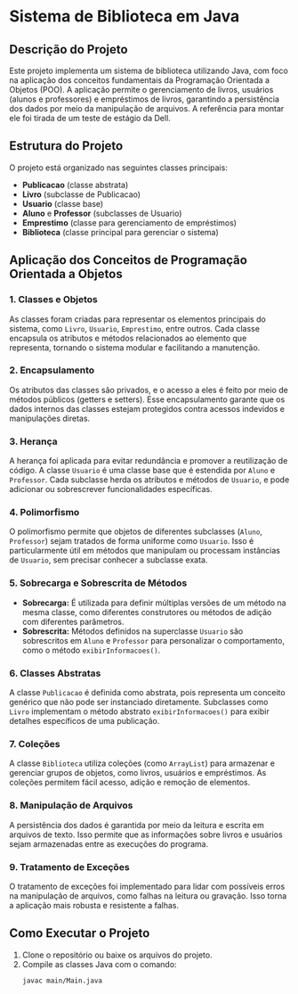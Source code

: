 # Sistema de Biblioteca em Java

## Descrição do Projeto

Este projeto implementa um sistema de biblioteca utilizando Java, com foco na aplicação dos conceitos fundamentais da Programação Orientada a Objetos (POO). A aplicação permite o gerenciamento de livros, usuários (alunos e professores) e empréstimos de livros, garantindo a persistência dos dados por meio da manipulação de arquivos.
A referência para montar ele foi tirada de um teste de estágio da Dell.

## Estrutura do Projeto

O projeto está organizado nas seguintes classes principais:

- **Publicacao** (classe abstrata)
- **Livro** (subclasse de Publicacao)
- **Usuario** (classe base)
- **Aluno** e **Professor** (subclasses de Usuario)
- **Emprestimo** (classe para gerenciamento de empréstimos)
- **Biblioteca** (classe principal para gerenciar o sistema)

## Aplicação dos Conceitos de Programação Orientada a Objetos

### 1. **Classes e Objetos**
As classes foram criadas para representar os elementos principais do sistema, como `Livro`, `Usuario`, `Emprestimo`, entre outros. Cada classe encapsula os atributos e métodos relacionados ao elemento que representa, tornando o sistema modular e facilitando a manutenção.

### 2. **Encapsulamento**
Os atributos das classes são privados, e o acesso a eles é feito por meio de métodos públicos (getters e setters). Esse encapsulamento garante que os dados internos das classes estejam protegidos contra acessos indevidos e manipulações diretas.

### 3. **Herança**
A herança foi aplicada para evitar redundância e promover a reutilização de código. A classe `Usuario` é uma classe base que é estendida por `Aluno` e `Professor`. Cada subclasse herda os atributos e métodos de `Usuario`, e pode adicionar ou sobrescrever funcionalidades específicas.

### 4. **Polimorfismo**
O polimorfismo permite que objetos de diferentes subclasses (`Aluno`, `Professor`) sejam tratados de forma uniforme como `Usuario`. Isso é particularmente útil em métodos que manipulam ou processam instâncias de `Usuario`, sem precisar conhecer a subclasse exata.

### 5. **Sobrecarga e Sobrescrita de Métodos**
- **Sobrecarga:** É utilizada para definir múltiplas versões de um método na mesma classe, como diferentes construtores ou métodos de adição com diferentes parâmetros.
- **Sobrescrita:** Métodos definidos na superclasse `Usuario` são sobrescritos em `Aluno` e `Professor` para personalizar o comportamento, como o método `exibirInformacoes()`.

### 6. **Classes Abstratas**
A classe `Publicacao` é definida como abstrata, pois representa um conceito genérico que não pode ser instanciado diretamente. Subclasses como `Livro` implementam o método abstrato `exibirInformacoes()` para exibir detalhes específicos de uma publicação.

### 7. **Coleções**
A classe `Biblioteca` utiliza coleções (como `ArrayList`) para armazenar e gerenciar grupos de objetos, como livros, usuários e empréstimos. As coleções permitem fácil acesso, adição e remoção de elementos.

### 8. **Manipulação de Arquivos**
A persistência dos dados é garantida por meio da leitura e escrita em arquivos de texto. Isso permite que as informações sobre livros e usuários sejam armazenadas entre as execuções do programa.

### 9. **Tratamento de Exceções**
O tratamento de exceções foi implementado para lidar com possíveis erros na manipulação de arquivos, como falhas na leitura ou gravação. Isso torna a aplicação mais robusta e resistente a falhas.

## Como Executar o Projeto

1. Clone o repositório ou baixe os arquivos do projeto.
2. Compile as classes Java com o comando:
   ```bash
   javac main/Main.java
